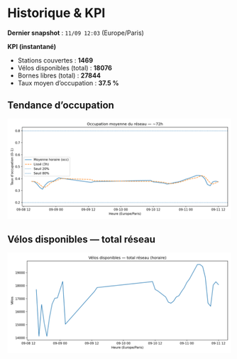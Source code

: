 # Historique & KPI

**Dernier snapshot** : `11/09 12:03` (Europe/Paris)

**KPI (instantané)**

- Stations couvertes : **1469**
- Vélos disponibles (total) : **18076**
- Bornes libres (total) : **27844**
- Taux moyen d’occupation : **37.5 %**

## Tendance d’occupation

![Mean occupancy](assets/figs/occupancy_last72h.png)

## Vélos disponibles — total réseau

![Bikes total](assets/figs/bikes_total_last72h.png)

